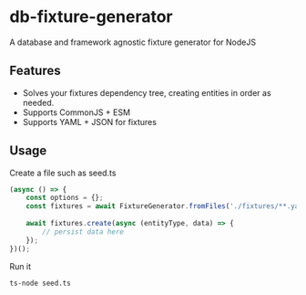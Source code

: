 # db-fixture-generator

A database and framework agnostic fixture generator for NodeJS

## Features

* Solves your fixtures dependency tree, creating entities in order as needed.
* Supports CommonJS + ESM
* Supports YAML + JSON for fixtures

## Usage

Create a file such as seed.ts

```ts
(async () => {
    const options = {};
    const fixtures = await FixtureGenerator.fromFiles('./fixtures/**.yaml', options);
    
    await fixtures.create(async (entityType, data) => {
        // persist data here
    });
})();
```

Run it

```shell
ts-node seed.ts
```
